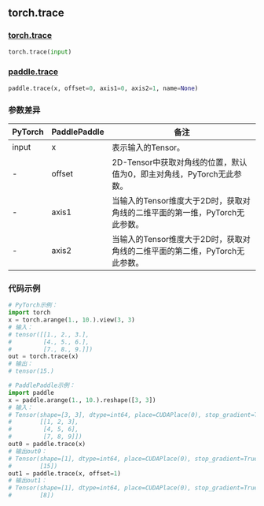 ## torch.trace
### [torch.trace](https://pytorch.org/docs/stable/generated/torch.trace.html?highlight=trace#torch.trace)
```python
torch.trace(input)
```
### [paddle.trace](https://www.paddlepaddle.org.cn/documentation/docs/zh/api/paddle/trace_cn.html)
```python
paddle.trace(x, offset=0, axis1=0, axis2=1, name=None)
```

### 参数差异
| PyTorch       | PaddlePaddle | 备注                                                   |
| ------------- | ------------ | ------------------------------------------------------ |
| input           | x            | 表示输入的Tensor。               |
| -        | offset            | 2D-Tensor中获取对角线的位置，默认值为0，即主对角线，PyTorch无此参数。                  |
| -           |axis1            | 当输入的Tensor维度大于2D时，获取对角线的二维平面的第一维，PyTorch无此参数。               |
| -        | axis2            | 当输入的Tensor维度大于2D时，获取对角线的二维平面的第二维，PyTorch无此参数。                   |

### 代码示例
``` python
# PyTorch示例：
import torch
x = torch.arange(1., 10.).view(3, 3)
# 输入：
# tensor([[1., 2., 3.],
#         [4., 5., 6.],
#         [7., 8., 9.]])
out = torch.trace(x)
# 输出：
# tensor(15.)
```

``` python
# PaddlePaddle示例：
import paddle
x = paddle.arange(1., 10.).reshape([3, 3])
# 输入：
# Tensor(shape=[3, 3], dtype=int64, place=CUDAPlace(0), stop_gradient=True,
#        [[1, 2, 3],
#         [4, 5, 6],
#         [7, 8, 9]])
out0 = paddle.trace(x)
# 输出out0：
# Tensor(shape=[1], dtype=int64, place=CUDAPlace(0), stop_gradient=True,
#        [15])
out1 = paddle.trace(x, offset=1)
# 输出out1：
# Tensor(shape=[1], dtype=int64, place=CUDAPlace(0), stop_gradient=True,
#        [8])
```
